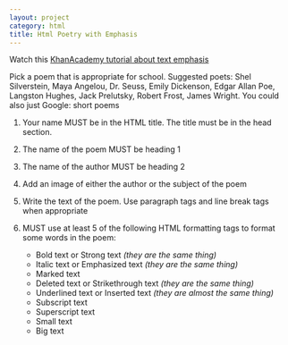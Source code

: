 ```yaml
---
layout: project
category: html
title: Html Poetry with Emphasis
---
```



Watch this [KhanAcademy tutorial about text emphasis](https://www.khanacademy.org/computing/hour-of-code/hour-of-html/pt/html-text-emphasis)

Pick a poem that is appropriate for school. Suggested poets: Shel Silverstein, Maya Angelou, Dr. Seuss, Emily Dickenson, Edgar Allan Poe, Langston Hughes, Jack Prelutsky, Robert Frost, James Wright. You could also just Google: short poems

1) Your name MUST be in the HTML title. The title must be in the head section.

2) The name of the poem MUST be heading 1

3) The name of the author MUST be heading 2

4) Add an image of either the author or the subject of the poem

5) Write the text of the poem. Use paragraph tags and line break tags when appropriate

6) MUST use at least 5 of the following HTML formatting tags to format some words in the poem:
    - Bold text or Strong text *(they are the same thing)*
    - Italic text or Emphasized text *(they are the same thing)*
    - Marked text
    - Deleted text or Strikethrough text *(they are the same thing)*
    - Underlined text or Inserted text *(they are almost the same thing)*
    - Subscript text
    - Superscript text
    - Small text
    - Big text
